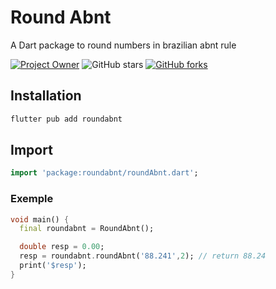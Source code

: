 # Round Abnt

A Dart package to round numbers in brazilian abnt rule

[![Project Owner](https://img.shields.io/badge/owner-sergiotucano-dd8800)](https://github.com/sergiotucano/)
![GitHub stars](https://img.shields.io/github/stars/sergiotucano/roundabnt?style=social)
[![GitHub forks](https://img.shields.io/github/forks/sergiotucano/roundabnt?style=social)](https://github.com/sergiotucano/roundabnt/fork)

## Installation

```bash
flutter pub add roundabnt
```

## Import

```dart
import 'package:roundabnt/roundAbnt.dart';
```

### Exemple

```dart
void main() {
  final roundabnt = RoundAbnt();

  double resp = 0.00;
  resp = roundabnt.roundAbnt('88.241',2); // return 88.24
  print('$resp');
}
```
